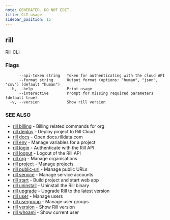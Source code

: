 ```yaml
---
note: GENERATED. DO NOT EDIT.
title: CLI usage
sidebar_position: 15
---
```

## rill

Rill CLI

### Flags

```
      --api-token string   Token for authenticating with the cloud API
      --format string      Output format (options: "human", "json", "csv") (default "human")
  -h, --help               Print usage
      --interactive        Prompt for missing required parameters (default true)
  -v, --version            Show rill version
```

### SEE ALSO

* [rill billing](billing/billing.md)	 - Billing related commands for org
* [rill deploy](deploy.md)	 - Deploy project to Rill Cloud
* [rill docs](docs/docs.md)	 - Open docs.rilldata.com
* [rill env](env/env.md)	 - Manage variables for a project
* [rill login](login.md)	 - Authenticate with the Rill API
* [rill logout](logout.md)	 - Logout of the Rill API
* [rill org](org/org.md)	 - Manage organisations
* [rill project](project/project.md)	 - Manage projects
* [rill public-url](public-url/public-url.md)	 - Manage public URLs
* [rill service](service/service.md)	 - Manage service accounts
* [rill start](start.md)	 - Build project and start web app
* [rill uninstall](uninstall.md)	 - Uninstall the Rill binary
* [rill upgrade](upgrade.md)	 - Upgrade Rill to the latest version
* [rill user](user/user.md)	 - Manage users
* [rill usergroup](usergroup/usergroup.md)	 - Manage user groups
* [rill version](version.md)	 - Show Rill version
* [rill whoami](whoami.md)	 - Show current user

